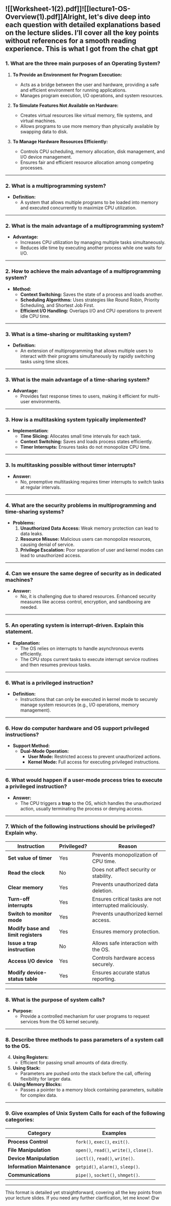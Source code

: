 ![[Worksheet-1(2).pdf]]![[lecture1-OS-Overview(1).pdf]]Alright, let's dive deep into each question with detailed explanations based on the lecture slides. I’ll cover all the key points without references for a smooth reading experience.
This is what I got from the chat gpt
---
### **1. What are the three main purposes of an Operating System?**

1. **To Provide an Environment for Program Execution:**
    
    - Acts as a bridge between the user and hardware, providing a safe and efficient environment for running applications.
    - Manages program execution, I/O operations, and system resources.
2. **To Simulate Features Not Available on Hardware:**
    
    - Creates virtual resources like virtual memory, file systems, and virtual machines.
    - Allows programs to use more memory than physically available by swapping data to disk.
3. **To Manage Hardware Resources Efficiently:**
    
    - Controls CPU scheduling, memory allocation, disk management, and I/O device management.
    - Ensures fair and efficient resource allocation among competing processes.

---

### **2. What is a multiprogramming system?**

- **Definition:**
    - A system that allows multiple programs to be loaded into memory and executed concurrently to maximize CPU utilization.

---

### **2. What is the main advantage of a multiprogramming system?**

- **Advantage:**
    - Increases CPU utilization by managing multiple tasks simultaneously.
    - Reduces idle time by executing another process while one waits for I/O.

---

### **2. How to achieve the main advantage of a multiprogramming system?**

- **Method:**
    - **Context Switching:** Saves the state of a process and loads another.
    - **Scheduling Algorithms:** Uses strategies like Round Robin, Priority Scheduling, and Shortest Job First.
    - **Efficient I/O Handling:** Overlaps I/O and CPU operations to prevent idle CPU time.

---

### **3. What is a time-sharing or multitasking system?**

- **Definition:**
    - An extension of multiprogramming that allows multiple users to interact with their programs simultaneously by rapidly switching tasks using time slices.

---

### **3. What is the main advantage of a time-sharing system?**

- **Advantage:**
    - Provides fast response times to users, making it efficient for multi-user environments.

---

### **3. How is a multitasking system typically implemented?**

- **Implementation:**
    - **Time Slicing:** Allocates small time intervals for each task.
    - **Context Switching:** Saves and loads process states efficiently.
    - **Timer Interrupts:** Ensures tasks do not monopolize CPU time.

---

### **3. Is multitasking possible without timer interrupts?**

- **Answer:**
    - No, preemptive multitasking requires timer interrupts to switch tasks at regular intervals.

---

### **4. What are the security problems in multiprogramming and time-sharing systems?**

- **Problems:**
    1. **Unauthorized Data Access:** Weak memory protection can lead to data leaks.
    2. **Resource Misuse:** Malicious users can monopolize resources, causing denial of service.
    3. **Privilege Escalation:** Poor separation of user and kernel modes can lead to unauthorized access.

---

### **4. Can we ensure the same degree of security as in dedicated machines?**

- **Answer:**
    - No, it is challenging due to shared resources. Enhanced security measures like access control, encryption, and sandboxing are needed.

---

### **5. An operating system is interrupt-driven. Explain this statement.**

- **Explanation:**
    - The OS relies on interrupts to handle asynchronous events efficiently.
    - The CPU stops current tasks to execute interrupt service routines and then resumes previous tasks.

---

### **6. What is a privileged instruction?**

- **Definition:**
    - Instructions that can only be executed in kernel mode to securely manage system resources (e.g., I/O operations, memory management).

---

### **6. How do computer hardware and OS support privileged instructions?**

- **Support Method:**
    - **Dual-Mode Operation:**
        - **User Mode:** Restricted access to prevent unauthorized actions.
        - **Kernel Mode:** Full access for executing privileged instructions.

---

### **6. What would happen if a user-mode process tries to execute a privileged instruction?**

- **Answer:**
    - The CPU triggers a **trap** to the OS, which handles the unauthorized action, usually terminating the process or denying access.

---

### **7. Which of the following instructions should be privileged? Explain why.**

|**Instruction**|**Privileged?**|**Reason**|
|---|---|---|
|**Set value of timer**|Yes|Prevents monopolization of CPU time.|
|**Read the clock**|No|Does not affect security or stability.|
|**Clear memory**|Yes|Prevents unauthorized data deletion.|
|**Turn-off interrupts**|Yes|Ensures critical tasks are not interrupted maliciously.|
|**Switch to monitor mode**|Yes|Prevents unauthorized kernel access.|
|**Modify base and limit registers**|Yes|Ensures memory protection.|
|**Issue a trap instruction**|No|Allows safe interaction with the OS.|
|**Access I/O device**|Yes|Controls hardware access securely.|
|**Modify device-status table**|Yes|Ensures accurate status reporting.|

---

### **8. What is the purpose of system calls?**

- **Purpose:**
    - Provide a controlled mechanism for user programs to request services from the OS kernel securely.

---

### **8. Describe three methods to pass parameters of a system call to the OS.**

4. **Using Registers:**
    - Efficient for passing small amounts of data directly.
5. **Using Stack:**
    - Parameters are pushed onto the stack before the call, offering flexibility for larger data.
6. **Using Memory Blocks:**
    - Passes a pointer to a memory block containing parameters, suitable for complex data.

---

### **9. Give examples of Unix System Calls for each of the following categories:**

|**Category**|**Examples**|
|---|---|
|**Process Control**|`fork()`, `exec()`, `exit()`.|
|**File Manipulation**|`open()`, `read()`, `write()`, `close()`.|
|**Device Manipulation**|`ioctl()`, `read()`, `write()`.|
|**Information Maintenance**|`getpid()`, `alarm()`, `sleep()`.|
|**Communications**|`pipe()`, `socket()`, `shmget()`.|

---

This format is detailed yet straightforward, covering all the key points from your lecture slides. If you need any further clarification, let me know! 😊w